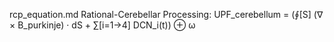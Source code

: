 rcp_equation.md
Rational-Cerebellar Processing:
   UPF_cerebellum = (∮[S] (∇ × B_purkinje) · dS + ∑[i=1→4] DCN_i(t)) ⊕ ω